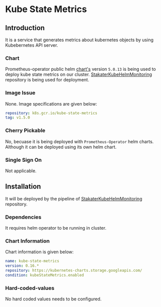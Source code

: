 # Kube State Metrics

## Introduction
It is a service that generates metrics about kubernetes objects by using Kubebernetes API server.

### Chart
Prometheus-operator public helm [chart's](https://github.com/helm/charts/tree/master/stable/prometheus-operator) version `5.0.13` is being used to deploy kube state metrics on our cluster. [StakaterKubeHelmMonitoring](https://github.com/stakater/StakaterKubeHelmMonitoring) repository is being used for deployment.

### Image Issue
None. Image specifications are given below:
```yaml
repository: k8s.gcr.io/kube-state-metrics
tag: v1.5.0
```

### Cherry Pickable
No, becuase it is being deployed with `Prometheus-Operator` helm charts. Although it can be deployed using its own helm chart.

### Single Sign On
Not applicable.

## Installation
It will be deployed by the pipeline of [StakaterKubeHelmMonitoring](https://github.com/stakater/StakaterKubeHelmMonitoring) repository.

### Dependencies
It requires helm operator to be running in cluster.

### Chart Information
Chart information is given below:

```yaml
name: kube-state-metrics
version: 0.16.*
repository: https://kubernetes-charts.storage.googleapis.com/
condition: kubeStateMetrics.enabled
```

### Hard-coded-values
No hard coded values needs to be configured.